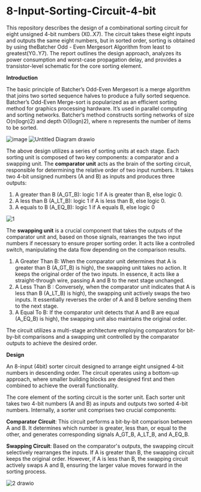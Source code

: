 # 8-Input-Sorting-Circuit-4-bit

This repository describes the design of a combinational sorting circuit for eight unsigned 4-bit numbers (X0..X7). The circuit takes these eight inputs and outputs the same eight numbers, but in sorted order, sorting is obtained by using theBatcher Odd - Even Mergesort Algorithm from least to greatest(Y0..Y7). The report outlines the design approach, analyzes its power consumption and worst-case propagation delay, and provides a transistor-level schematic for the core sorting element.

**Introduction**

The basic principle of Batcher’s Odd-Even Mergesort is a merge algorithm that joins two sorted sequence halves to produce a fully sorted sequence. Batcher’s Odd-Even Merge-sort is popularized as an efficient sorting method for graphics processing hardware. It’s used in parallel computing and sorting networks. Batcher’s method constructs sorting networks of size O(n(logn)2) and depth O((logn)2), where n represents the number of items to be sorted.

![image](https://github.com/Nirvan-Mishra-09/8-Input-Sorting-Circuit-4-bit/assets/127642231/52aa2329-28de-4793-be5f-5642ffc34256)
![Untitled Diagram drawio](https://github.com/Nirvan-Mishra-09/8-Input-Sorting-Circuit-4-bit/assets/127642231/b81f5593-5dde-4184-a342-7a5e6c605c56)

The above design  utilizes a series of sorting units at each stage. Each sorting unit is composed of two key components: a comparator and a swapping unit.
The **comparator unit** acts as the brain of the sorting circuit, responsible for determining the relative order of two input numbers. It takes two 4-bit unsigned numbers (A and B) as inputs and produces three outputs:

1. A greater than B (A_GT_B): logic 1 if A is greater than B, else logic 0.
2. A less than B (A_LT_B): logic 1 if A is less than B, else logic 0.
3. A equals to B (A_EQ_B): logic 1 if A equals B, else logic 0

![1](https://github.com/Nirvan-Mishra-09/8-Input-Sorting-Circuit-4-bit/assets/127642231/c4731566-7799-4779-b075-7bfedf6d6fbe)

The **swapping unit** is a crucial component that takes the outputs of the comparator unit and, based on those signals, rearranges the two input numbers if necessary to ensure proper sorting order. It acts like a controlled switch, manipulating the data flow depending on the comparison results.
1. A Greater Than B: When the comparator unit determines that A is greater than B (A_GT_B) is high), the swapping unit takes no action. It keeps the original order of the two inputs. In essence, it acts like a straight-through wire, passing A and B to the next stage unchanged.
2. A Less Than B : Conversely, when the comparator unit indicates that A is less than B (A_LT_B) is high), the swapping unit actively swaps the two inputs. It essentially reverses the order of A and B before sending them to the next stage. 
3. A Equal To B: If the comparator unit detects that A and B are equal (A_EQ_B) is high), the swapping unit also maintains the original order. 

The circuit utilizes a multi-stage architecture employing comparators for bit-by-bit comparisons and a swapping unit controlled by the comparator outputs to achieve the desired order.

**Design**

An 8-input (4bit) sorter circuit designed to arrange eight unsigned 4-bit numbers in descending order. The circuit operates using a bottom-up approach, where smaller building blocks are designed first and then combined to achieve the overall functionality.

The core element of the sorting circuit is the sorter unit. Each sorter unit takes two 4-bit numbers (A and B) as inputs and outputs two sorted 4-bit numbers. Internally, a sorter unit comprises two crucial components:

**Comparator Circuit**: This circuit performs a bit-by-bit comparison between A and B. It determines which number is greater, less than, or equal to the other, and generates corresponding signals A_GT_B, A_LT_B, and A_EQ_B.

**Swapping Circuit**: Based on the comparator's outputs, the swapping circuit selectively rearranges the inputs. If A is greater than B, the swapping circuit keeps the original order. However, if A is less than B, the swapping circuit actively swaps A and B, ensuring the larger value moves forward in the sorting process.

![2 drawio](https://github.com/Nirvan-Mishra-09/8-Input-Sorting-Circuit-4-bit/assets/127642231/f9e8a26f-88c4-4aa9-8b4d-a55547d5b734)
